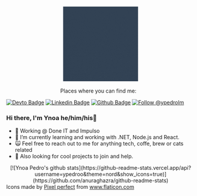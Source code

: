 </p>
<p align='center'>
   <img src="./logo/Ynoa Pedro.gif" width="200" height="200">
</p>
<p align='center'>
<a align='center'>
<a> Places where you can find me: </a>&nbsp;&nbsp;
 
[![Devto Badge](https://img.shields.io/badge/-ypedroo-black?style=flat-square&logo=Dev.to&logoColor=white&link=https://dev.to/ypedroo/)](https://dev.to/ypedroo/)
[![Linkedin Badge](https://img.shields.io/badge/-LinkedIn-blue?style=flat-square&logo=Linkedin&logoColor=white&link=https://www.linkedin.com/in/ynoapedro)](https://www.linkedin.com/in/ynoapedro)
[![Github Badge](https://img.shields.io/github/followers/ypedroo?style=social)](https://github.com/ypedroo/)
<a href="https://twitter.com/intent/follow?screen_name=ypedrolm"><img src="https://img.shields.io/twitter/follow/ypedrolm.svg?label=Follow%20@ypedrolm" alt="Follow @ypedrolm"></img> </a>

### Hi there, I'm Ynoa he/him/his:panda_face:

- 🔭 Working @ Done IT and Impulso
- 🌱 I’m currently learning and working with .NET, Node.js and React.
- :scream_cat: Feel free to reach out to me for anything tech, coffe, brew or cats related 
- :dancers: Also looking for cool projects to join and help.
<div align='center'>
[![Ynoa Pedro's github stats](https://github-readme-stats.vercel.app/api?username=ypedroo&theme=nord&show_icons=true)](https://github.com/anuraghazra/github-readme-stats)
</div>
Icons made by <a href="https://www.flaticon.com/authors/pixel-perfect" title="Pixel perfect">Pixel perfect</a> from <a href="https://www.flaticon.com/" title="Flaticon"> www.flaticon.com</a>
